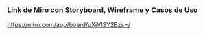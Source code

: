 ### Link de Miro con Storyboard, Wireframe y Casos de Uso
https://miro.com/app/board/uXjVI2Y2Ezs=/

